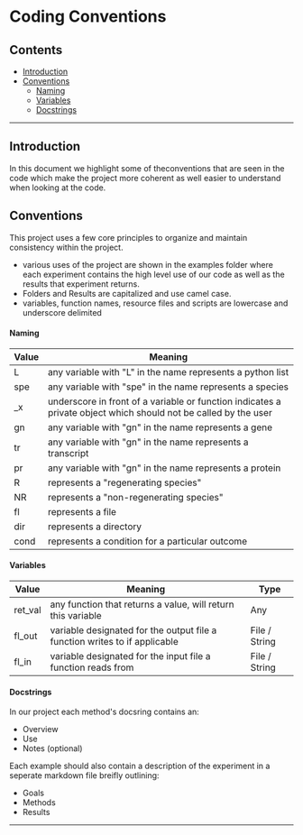 # Coding Conventions

## Contents 

- [Introduction](#introduction)
- [Conventions](#conventions)
    - [Naming](#naming)
    - [Variables](#variables)
    - [Docstrings](#docstrings)

<hr>

## Introduction

In this document we highlight some of theconventions that are seen in the code which make the project more coherent as well easier to understand when looking at the code.

## Conventions
This project uses a few core principles to organize and maintain consistency within the project.
- various uses of the project are shown in the examples folder where each experiment contains the high level use of our code as well as the results that experiment returns.
- Folders and Results are capitalized and use camel case.
- variables, function names, resource files and scripts are lowercase and underscore delimited

#### Naming
|Value    |Meaning |
|---------|--------|
|L        |any variable with "L" in the name represents a python list |
|spe      |any variable with "spe" in the name represents a species |
|_x       |underscore in front of a variable or function indicates a private object which should not be called by the user |
|gn |any variable with "gn" in the name represents a gene |
|tr |any variable with "gn" in the name represents a transcript |
|pr |any variable with "gn" in the name represents a protein |
|R |represents a "regenerating species" |
|NR |represents a "non-regenerating species" |
|fl |represents a file |
|dir |represents a directory |
|cond |represents a condition for a particular outcome | 


#### Variables
|Value    |Meaning |Type |
|---------|--------|-----|
|ret_val  | any function that returns a value, will return this variable |Any |
|fl_out |variable designated for the output file a function writes to if applicable |File / String |
|fl_in |variable designated for the input file a function reads from |File / String |


#### Docstrings
In our project each method's docsring contains an:
- Overview
- Use
- Notes (optional)

Each example should also contain a description of the experiment in a seperate markdown file breifly outlining:
- Goals
- Methods
- Results
<hr>